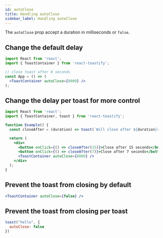 ```yaml
---
id: autoClose
title: Handling autoClose
sidebar_label: Handling autoClose
---
```


The `autoClose` prop accept a duration in milliseconds or `false`.

## Change the default delay

```jsx
import React from 'react';
import { ToastContainer } from 'react-toastify';

// close toast after 8 seconds
const App = () => (
  <ToastContainer autoClose={8000} />
);
```

## Change the delay per toast for more control

```jsx
import React from 'react';
import { ToastContainer, toast } from 'react-toastify';

function Example() {
  const closeAfter = (duration) => toast(`Will close after ${duration}s`, { autoClose: duration });

  return (
    <div>
      <button onClick={() => closeAfter(15)}>Close after 15 seconds</button>
      <button onClick={() => closeAfter(7)}>Close after 7 seconds</button>
      <ToastContainer autoClose={8000} />
    </div>
  );
}
```

## Prevent the toast from closing by default

```jsx
<ToastContainer autoClose={false} />
```

## Prevent the toast from closing per toast

```jsx
toast("hello", {
  autoClose: false
})
```
